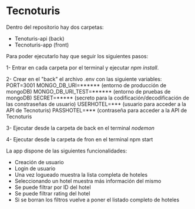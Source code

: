 # Tecnoturis

Dentro del repositorio hay dos carpetas:
- Tenoturis-api (back)
- Tecnoturis-app (front)

Para poder ejecutarlo hay que seguir los siguientes pasos:

1- Entrar en cada carpeta por el terminal y ejecutar *npm install*.

2- Crear en el "back" el archivo .env con las siguiente variables:
  PORT=3001
  MONGO_DB_URI=****** (entorno de producción de mongoDB)
  MONGO_DB_URI_TEST=****** (entorno de pruebas de mongoDB)
  SECRET=***** (secreto para la codificación/decodificación de las constraseñas de usuario)
  USERHOTEL=*** (usuario para acceder a la API de Tecnoturis)
  PASSHOTEL=*** (contraseña para acceder a la API de Tecnoturis
  
3- Ejecutar desde la carpeta de back en el terminal *nodemon*

4- Ejecutar desde la carpeta de fron en el terminal npm start

La app dispone de las siguientes funcionalidades:
- Creación de usuario
- Login de usuario
- Una vez logueado muestra la lista completa de hoteles
- Seleccionando un hotel muestra más información del mismo
- Se puede filtrar por ID del hotel
- Se puede filtrar rating del hotel
- Si se borran los filtros vuelve a poner el listado completo de hoteles
